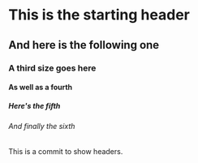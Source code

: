 # This is the starting header
## And here is the following one
### A third size goes here
#### As well as a fourth
##### Here's the fifth
###### And finally the sixth

This is a commit to show headers.

